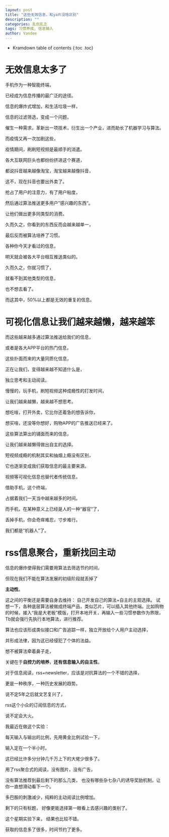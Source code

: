 ```yaml
---
layout: post
title: "这些无效信息，和ya片没啥区别"
description: ""
categories: 乱侃乱乏
tags: 习惯养成, 信息输入
author: Vandee
---
```


* Kramdown table of contents
{:toc .toc}

# 无效信息太多了

手机作为一种智能终端，

已经成为信息传播的最广泛的途径。

信息的爆炸式增加，和生活垃圾一样，

信息的过滤筛选，变成一个问题，

催生一种需求，革新出一项技术，衍生出一个产业，进而助长了机器学习与算法。

而疫情又再一次加剧这些，

疫情期间，刷刷短视频是最顺手的消遣。

各大互联网巨头也都纷纷挤进这个赛道，

都说抖音越来越像淘宝，淘宝越来越像抖音，

这不，现在抖音也要出外卖了。

抢占了用户的注意力，有了用户粘度，

然后通过算法推送更多用户”感兴趣的东西“。

让他们做出更多同类型的消费。

久而久之，你看到的东西反而会越来越单一，

最后反而被算法培养了习惯。



各种你今天才看过的信息，

明天就会被各大平台相互推送类似的。

久而久之，你就习惯了，

就看不到其他类型的信息，

也不想去看了。

而这其中，50%以上都是无效的重复的信息。



# 可视化信息让我们越来越懒，越来越笨

而这些越来越多通过算法推送给我们的信息，

或者是各大APP平台的热门信息，

这些扑面而来的大量同质化信息，

正在让我们，变得越来越不知道什么是，

独立思考和主动阅读。

慢慢的，玩手机，刷短视频这种成瘾性的打发时间，

让我们越来越懒，越来越不想思考。

想吃啥，打开外卖，它比你还着急的想告诉你，

想买啥，还没等你想好，购物APP的广告推送已经来了。

这些算法算出的铺面而来的信息，

让我们越来越懒得做出自主的选择。

短视频成瘾的机制其实和抽烟上瘾没有区别，

它也逐渐变成我们获取信息的最主要来源。

视频等可视化信息也替代者传统信息，

借助手机，这个终端，

占据着我们一天当中越来越多的时间。

而手机，在某种意义上已经是人的一种“器官”了，

丢掉手机，你会奇痒难忍，寸步难行。 

我们都是“机器人”了。





# rss信息聚合，重新找回主动

信息的爆炸使得我们需要用算法去筛选节约时间，

但现在我们不能在算法发展的初级阶段就丢掉了

**主动性**。

这之间的平衡还是需要自身去维持： 自己开发自己的算法+自主的主观选择。 试想一下，各种底层算法被做成终端产品，类似芯片，可以插入其他终端。比如购物的时候，接入“我是大老板”模版，打开本地开关，再输入一些习惯参数作为界限，Tb就会强行先执行本地算法，进行推荐。 

算法也应该形成类似接口和广告追踪一样，独立开放给个人用户主动选择，

并形成法律，因为这已经侵犯了个体的法益。



想不被算法牵着鼻子走，

关键在于**自控力的培养**，**还有信息输入的自主性**。

对于信息阅读，rss+newsletter，应该是对抗算法的一个不错的选择，

更是一种秩序，一种历史发展的趋势。

说不定5年之后就文艺复兴了，

rss这个小众的订阅信息的方式，

说不定会大火。



我最近在做这个实验：

每天输入与输出的比例，先用黄金比例试验一下，

输入定在一个半小时。 

这已经比许多分分钟几千万上下的大佬少很多了。

用了rss聚合式的阅读，没有图片，没有广告，

没有算法推荐到最后剩下的那么几类， 也没有哪些杂七杂八的诱导奖励机制，让你一直想滑动看下一个。

多巴胺的刺激减少，纯粹的主动阅读比例增加。

剩下的只有标题， 好像更能选择第一眼看上去感兴趣的类别了。 

这个星期实验下来， 结果也比较不错。

获取的信息多了很多，时间节约了更多。









